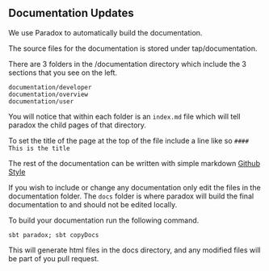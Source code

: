 ## Documentation Updates

We use Paradox to automatically build the documentation.

The source files for the documentation is stored under tap/documentation.

There are 3 folders in the /documentation directory which include the 3 sections that you see on the left.

```
documentation/developer
documentation/overview
documentation/user
```

You will notice that within each folder is an `index.md` file which will tell paradox the child pages of that directory.

To set the title of the page at the top of the file include a line like so `#### This is the title`

The rest of the documentation can be written with simple markdown [Github Style](https://help.github.com/articles/basic-writing-and-formatting-syntax/)

If you wish to include or change any documentation only edit the files in the documentation folder. The `docs` folder is where paradox will build the final documentation to and should not be edited locally.

To build your documentation run the following command.

```
sbt paradox; sbt copyDocs
```  

This will generate html files in the docs directory, and any modified files will be 
part of you pull request.
